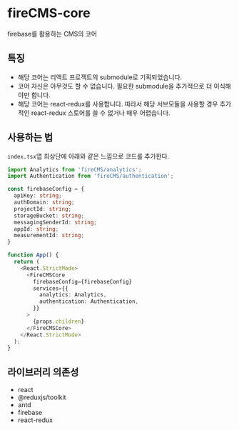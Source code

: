 # fireCMS-core

firebase를 활용하는 CMS의 코어

## 특징

- 해당 코어는 리액트 프로젝트의 submodule로 기획되었습니다.
- 코어 자신은 아무것도 할 수 없습니다. 필요한 submodule을 추가적으로 더 이식해야만 합니다.
- 해당 코어는 react-redux를 사용합니다. 따라서 해당 서브모듈을 사용할 경우 추가적인 react-redux 스토어를 쓸 수 없거나 매우 어렵습니다.

## 사용하는 법

`index.tsx`앱 최상단에 아래와 같은 느낌으로 코드를 추가한다.

```typescript
import Analytics from 'fireCMS/analytics';
import Authentication from 'fireCMS/authentication';

const firebaseConfig = {
  apiKey: string;
  authDomain: string;
  projectId: string;
  storageBucket: string;
  messagingSenderId: string;
  appId: string;
  measurementId: string;
}

function App() {
  return (
    <React.StrictMode>
      <FireCMSCore
        firebaseConfig={firebaseConfig}
        services={{
          analytics: Analytics,
          authentication: Authentication,
        }}
      >
        {props.children}
      </FireCMSCore>
    </React.StrictMode>
  );
}
```

## 라이브러리 의존성

- react
- @reduxjs/toolkit
- antd
- firebase
- react-redux
